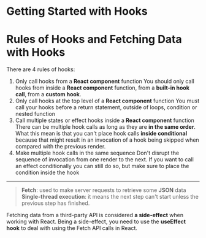 # Getting Started with Hooks

# Rules of Hooks and Fetching Data with Hooks

There are 4 rules of hooks:
1. Only call hooks from a **React component** function 
	You should only call hooks from inside a **React component** function, from a **built-in hook call**, from a **custom hook**.
2. Only call hooks at the top level of a **React component** function
	You must call your hooks before a return statement, outside of loops, condition or nested function
3. Call multiple states or effect hooks inside a **React component** function
	There can be multiple hook calls as long as they are **in the same order**. What this mean is that you can't place hook calls **inside conditional** because that might result in an invocation of a hook being skipped when compared with the previous render.
4. Make multiple hook calls in the same sequence
	Don't disrupt the sequence of invocation from one render to the next. If you want to call an effect conditionally you can still do so, but make sure to place the condition inside the hook
---
> **Fetch**: used to make server requests to retrieve some **JSON** data
> **Single-thread execution**: it means the next step can't start unless the previous step has finished.

Fetching data from a third-party API is considered **a side-effect** when working with React. Being a side-effect, you need to use the **useEffect hook** to deal with using the Fetch API calls in React.